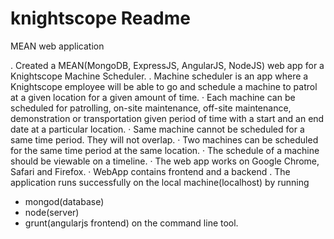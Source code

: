 # knightscope Readme
MEAN web application

. Created a MEAN(MongoDB, ExpressJS, AngularJS, NodeJS) web app for a Knightscope Machine Scheduler.
. Machine scheduler is an app where a Knightscope employee will be able to go and schedule a machine to patrol at a given location for a given amount of time.
· Each machine can be scheduled for patrolling, on-site maintenance, off-site maintenance, demonstration or transportation given period of time with a start and an end date at a particular location.
· Same machine cannot be scheduled for a same time period. They will not overlap.
· Two machines can be scheduled for the same time period at the same location.
· The schedule of a machine should be viewable on a timeline.
· The web app works on Google Chrome, Safari and Firefox.
· WebApp contains frontend and a backend 
. The application runs successfully on the local machine(localhost) by running
- mongod(database) 
- node(server) 
- grunt(angularjs frontend) 
on the command line tool.



